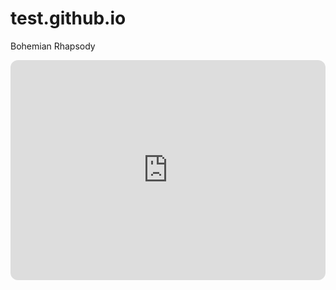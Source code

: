 # test.github.io

Bohemian Rhapsody
<iframe style="border-radius:12px" src="https://open.spotify.com/embed/track/4u7EnebtmKWzUH433cf5Qv?utm_source=generator" width="100%" height="352" frameBorder="0" allowfullscreen="" allow="autoplay; clipboard-write; encrypted-media; fullscreen; picture-in-picture" loading="lazy"></iframe>
